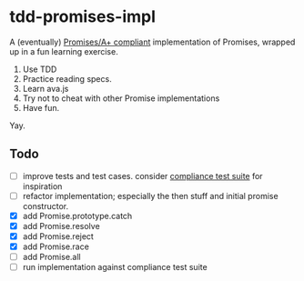 # tdd-promises-impl

A (eventually) [Promises/A+ compliant](https://promisesaplus.com/) implementation of Promises, wrapped up in a fun learning exercise.

1. Use TDD
2. Practice reading specs.
3. Learn ava.js
4. Try not to cheat with other Promise implementations
5. Have fun.

Yay.

## Todo

* [ ] improve tests and test cases. consider [compliance test suite](https://github.com/promises-aplus/promises-tests) for inspiration
* [ ] refactor implementation; especially the then stuff and initial promise constructor.
* [x] add Promise.prototype.catch
* [x] add Promise.resolve
* [x] add Promise.reject
* [x] add Promise.race
* [ ] add Promise.all
* [ ] run implementation against compliance test suite

